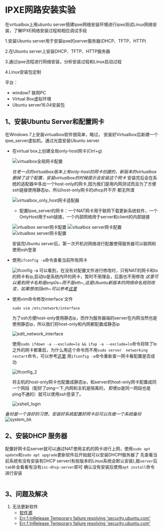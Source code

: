 # IPXE网路安装实验
在vritualbox上用ubuntu server搭建ipxe网络安装环境进行ipxe测试Linux网络安装，了解IPXE网络安装过程和相应调试手段

1.安装Ubuntu server用于安装ipxe的server服务器(DHCP、TFTP、HTTP)

2.在Ubuntu server上安装DHCP、TFTP、HTTP服务器

3.通过ipxe流程进行网络安装，分析安装过程和Linux启动过程

4.Linux安装包定制

平台：
   - window7 联网PC
   - Virtual Box虚拟环境
   - Ubuntu server16.04安装包
## 1、安装Ubuntu Server和配置网卡
在Windows 7上安装virtualbox软件很简单，略过。
安装好Virtualbox后新建一个ipxe_server虚拟机，通过光盘安装Ubuntu server
- 在virtual box上创建全局only-host网卡(Ctrl+g)

    ![virtualbox全局网卡配置](../pictures/ipxe/virtualbox_global_net.jpg)

    *在老一点的virtualbox版本上有only-host的网卡创建的，新版本的virtualbox删掉了这个配置，安装virtualbox的时候提示会安装这个网卡*
    安装完后会在系统的适配器中多出一个host-only的网卡,因为我们是用内网测试而且为了方便ssh链接使用静态ip，所以host-only网卡的dhcp开不开
    都无所谓

    ![virtualbox_only_host网卡适配器](../pictures/ipxe/virtualbox_host_only.jpg)
    - 配置Ipxe_server的网卡：一个NAT网卡用于联网下载更新系统软件，一个OnlyHost用于ssh链接，一个内部网络用于server和client的内部链接

    ![vitualbox server网卡配置](../pictures/ipxe/server_virtual_net1.jpg)
    ![vitualbox server网卡配置](../pictures/ipxe/server_virtual_net2.jpg)
    ![vitualbox server网卡配置](../pictures/ipxe/server_virtual_net3.jpg)

    安装完Ubuntu server后，第一次开机对网络进行配置使得服务器可以联网和使用ssh登录
- 使用`ifconfig -a`命令查看当前所有网卡

    ![ifconfig -a](../pictures/ipxe/ifconfig.jpg)
    可以看到，在没有对配置文件进行修改时，只有NAT的网卡和lo的网卡有ip,启动lo是系统内环的网卡，暂时不用理会，后面也不用修改
    *这里可以看到网卡名称是enp0s~而不是eth~,这是Ubuntu新版本的网络命名规则改变，如果想改回eth~可以参考[这里]()*

- 使用vim命令修改interface`文件
    
    ```commandline
    sudo vim /etc/network/interface
    ```
    为了ssh方便host-only使用静态ip，而作为服务器端的server在内网当然也是使用静态ip，所以我们将host-only和内网都配置成静态ip
    
    ![edit_network_interface](../pictures/ipxe/edit_interface.jpg)
    
    使用`sudo ifdown -a --exclude=lo && ifup -a --exclude=lo`命令将除了lo之外的网卡都重启，为什么用这个命令而不用`sudo server 
    networking restart`命令，可以参考[这里](https://askubuntu.com/questions/230698/how-to-restart-the-networking-service/376586#376586)
    用`ifconfig -a`命令重新查一网卡看配置是否成功
    
    ![ifconfig_2](../pictures/ipxe/ifconfig_2.jpg)
    
    将主机的host-only网卡也配置成静态ip，和server的host-only网卡配置成同一个网段（配好了ping一下,内网和主机是隔离的，
    即使ip是同一网段也是ping不通的）就可以使用ssh登录了。
    
    ![xshell_login](../pictures/ipxe/xshell_login.jpg)
    
*备份是一个良好的习惯，安装好系统配置好网卡后可以先做一个系统备份*
![system_bk](../pictures/ipxe/system_bk1.jpg)

## 2、安装DHCP 服务器
配置好网卡后server就可以通过NAT使用主机的网卡进行上网，使用`sudo apt update`和`sudo apt upgrade`更新软件后开始就可以安装DHCPf服务器了
先查看当前系统有没有安装有DHCP server(有些版本的Linux系统会默认安装),敲`server`后`tab`补全看看有没有`isc-dhcp-server`即可
确认没有安装后使用`apt install`命令进行安装
```commandline

```

## 3、问题及解决
1. 无法更新软件
    - [软件源](https://www.linuxidc.com/Linux/2013-05/83902.htm)
    - [Err:1 InRelease Temporary failure resolving 'security.ubuntu.com'](https://stackoverflow.com/questions/48023238/apt-get-commands-doesnt-work-in-docker-containers)
    - [Err:1 InRelease Temporary failure resolving 'security.ubuntu.com'](https://www.cnblogs.com/yunhua-521/p/7117547.html)